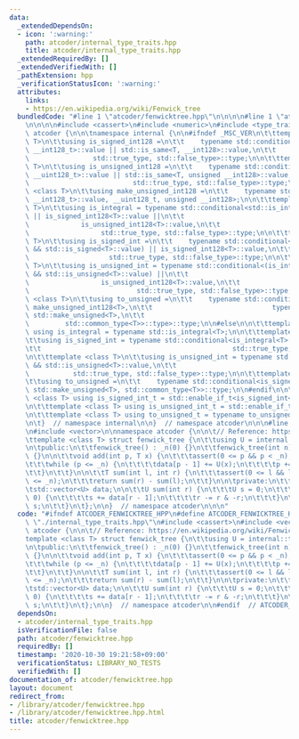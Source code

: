 ```yaml
---
data:
  _extendedDependsOn:
  - icon: ':warning:'
    path: atcoder/internal_type_traits.hpp
    title: atcoder/internal_type_traits.hpp
  _extendedRequiredBy: []
  _extendedVerifiedWith: []
  _pathExtension: hpp
  _verificationStatusIcon: ':warning:'
  attributes:
    links:
    - https://en.wikipedia.org/wiki/Fenwick_tree
  bundledCode: "#line 1 \"atcoder/fenwicktree.hpp\"\n\n\n\n#line 1 \"atcoder/internal_type_traits.hpp\"\
    \n\n\n\n#include <cassert>\n#include <numeric>\n#include <type_traits>\n\nnamespace\
    \ atcoder {\n\n\tnamespace internal {\n\n#ifndef _MSC_VER\n\t\ttemplate <class\
    \ T>\n\t\tusing is_signed_int128 =\n\t\t    typename std::conditional<std::is_same<T,\
    \ __int128_t>::value || std::is_same<T, __int128>::value,\n\t\t              \
    \                std::true_type, std::false_type>::type;\n\n\t\ttemplate <class\
    \ T>\n\t\tusing is_unsigned_int128 =\n\t\t    typename std::conditional<std::is_same<T,\
    \ __uint128_t>::value || std::is_same<T, unsigned __int128>::value,\n\t\t    \
    \                          std::true_type, std::false_type>::type;\n\n\t\ttemplate\
    \ <class T>\n\t\tusing make_unsigned_int128 =\n\t\t    typename std::conditional<std::is_same<T,\
    \ __int128_t>::value, __uint128_t, unsigned __int128>;\n\n\t\ttemplate <class\
    \ T>\n\t\tusing is_integral = typename std::conditional<std::is_integral<T>::value\
    \ || is_signed_int128<T>::value ||\n\t\t                                     \
    \             is_unsigned_int128<T>::value,\n\t\t                            \
    \                  std::true_type, std::false_type>::type;\n\n\t\ttemplate <class\
    \ T>\n\t\tusing is_signed_int =\n\t\t    typename std::conditional<(is_integral<T>::value\
    \ && std::is_signed<T>::value) || is_signed_int128<T>::value,\n\t\t          \
    \                    std::true_type, std::false_type>::type;\n\n\t\ttemplate <class\
    \ T>\n\t\tusing is_unsigned_int = typename std::conditional<(is_integral<T>::value\
    \ && std::is_unsigned<T>::value) ||\n\t\t                                    \
    \                  is_unsigned_int128<T>::value,\n\t\t                       \
    \                           std::true_type, std::false_type>::type;\n\n\t\ttemplate\
    \ <class T>\n\t\tusing to_unsigned =\n\t\t    typename std::conditional<is_signed_int128<T>::value,\
    \ make_unsigned_int128<T>,\n\t\t                              typename std::conditional<std::is_signed<T>::value,\
    \ std::make_unsigned<T>,\n\t\t                                               \
    \         std::common_type<T>>::type>::type;\n\n#else\n\n\t\ttemplate <class T>\
    \ using is_integral = typename std::is_integral<T>;\n\n\t\ttemplate <class T>\n\
    \t\tusing is_signed_int = typename std::conditional<is_integral<T>::value && std::is_signed<T>::value,\n\
    \t\t                                                std::true_type, std::false_type>::type;\n\
    \n\t\ttemplate <class T>\n\t\tusing is_unsigned_int = typename std::conditional<is_integral<T>::value\
    \ && std::is_unsigned<T>::value,\n\t\t                                       \
    \           std::true_type, std::false_type>::type;\n\n\t\ttemplate <class T>\n\
    \t\tusing to_unsigned =\n\t\t    typename std::conditional<is_signed_int<T>::value,\
    \ std::make_unsigned<T>, std::common_type<T>>::type;\n\n#endif\n\n\t\ttemplate\
    \ <class T> using is_signed_int_t = std::enable_if_t<is_signed_int<T>::value>;\n\
    \n\t\ttemplate <class T> using is_unsigned_int_t = std::enable_if_t<is_unsigned_int<T>::value>;\n\
    \n\t\ttemplate <class T> using to_unsigned_t = typename to_unsigned<T>::type;\n\
    \n\t}  // namespace internal\n\n}  // namespace atcoder\n\n\n#line 6 \"atcoder/fenwicktree.hpp\"\
    \n#include <vector>\n\nnamespace atcoder {\n\n\t// Reference: https://en.wikipedia.org/wiki/Fenwick_tree\n\
    \ttemplate <class T> struct fenwick_tree {\n\t\tusing U = internal::to_unsigned_t<T>;\n\
    \n\tpublic:\n\t\tfenwick_tree() : _n(0) {}\n\t\tfenwick_tree(int n) : _n(n), data(n)\
    \ {}\n\n\t\tvoid add(int p, T x) {\n\t\t\tassert(0 <= p && p < _n);\n\t\t\tp++;\n\
    \t\t\twhile (p <= _n) {\n\t\t\t\tdata[p - 1] += U(x);\n\t\t\t\tp += p & -p;\n\t\
    \t\t}\n\t\t}\n\n\t\tT sum(int l, int r) {\n\t\t\tassert(0 <= l && l <= r && r\
    \ <= _n);\n\t\t\treturn sum(r) - sum(l);\n\t\t}\n\n\tprivate:\n\t\tint _n;\n\t\
    \tstd::vector<U> data;\n\n\t\tU sum(int r) {\n\t\t\tU s = 0;\n\t\t\twhile (r >\
    \ 0) {\n\t\t\t\ts += data[r - 1];\n\t\t\t\tr -= r & -r;\n\t\t\t}\n\t\t\treturn\
    \ s;\n\t\t}\n\t};\n\n}  // namespace atcoder\n\n\n"
  code: "#ifndef ATCODER_FENWICKTREE_HPP\n#define ATCODER_FENWICKTREE_HPP 1\n\n#include\
    \ \"./internal_type_traits.hpp\"\n#include <cassert>\n#include <vector>\n\nnamespace\
    \ atcoder {\n\n\t// Reference: https://en.wikipedia.org/wiki/Fenwick_tree\n\t\
    template <class T> struct fenwick_tree {\n\t\tusing U = internal::to_unsigned_t<T>;\n\
    \n\tpublic:\n\t\tfenwick_tree() : _n(0) {}\n\t\tfenwick_tree(int n) : _n(n), data(n)\
    \ {}\n\n\t\tvoid add(int p, T x) {\n\t\t\tassert(0 <= p && p < _n);\n\t\t\tp++;\n\
    \t\t\twhile (p <= _n) {\n\t\t\t\tdata[p - 1] += U(x);\n\t\t\t\tp += p & -p;\n\t\
    \t\t}\n\t\t}\n\n\t\tT sum(int l, int r) {\n\t\t\tassert(0 <= l && l <= r && r\
    \ <= _n);\n\t\t\treturn sum(r) - sum(l);\n\t\t}\n\n\tprivate:\n\t\tint _n;\n\t\
    \tstd::vector<U> data;\n\n\t\tU sum(int r) {\n\t\t\tU s = 0;\n\t\t\twhile (r >\
    \ 0) {\n\t\t\t\ts += data[r - 1];\n\t\t\t\tr -= r & -r;\n\t\t\t}\n\t\t\treturn\
    \ s;\n\t\t}\n\t};\n\n}  // namespace atcoder\n\n#endif  // ATCODER_FENWICKTREE_HPP\n"
  dependsOn:
  - atcoder/internal_type_traits.hpp
  isVerificationFile: false
  path: atcoder/fenwicktree.hpp
  requiredBy: []
  timestamp: '2020-10-30 19:21:58+09:00'
  verificationStatus: LIBRARY_NO_TESTS
  verifiedWith: []
documentation_of: atcoder/fenwicktree.hpp
layout: document
redirect_from:
- /library/atcoder/fenwicktree.hpp
- /library/atcoder/fenwicktree.hpp.html
title: atcoder/fenwicktree.hpp
---
```

